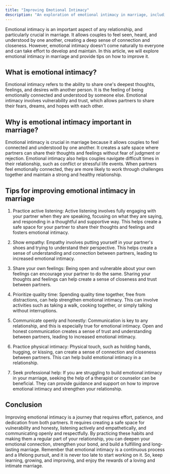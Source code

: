 ```yaml
---
title: "Improving Emotional Intimacy"
description: "An exploration of emotional intimacy in marriage, including tips for improving communication, deepening connection, and fostering intimacy."
---
```

Emotional intimacy is an important aspect of any relationship, and particularly crucial in marriage. It allows couples to feel seen, heard, and understood by one another, creating a deep sense of connection and closeness. However, emotional intimacy doesn't come naturally to everyone and can take effort to develop and maintain. In this article, we will explore emotional intimacy in marriage and provide tips on how to improve it.

## What is emotional intimacy?

Emotional intimacy refers to the ability to share one's deepest thoughts, feelings, and desires with another person. It is the feeling of being emotionally connected and understood by someone else. Emotional intimacy involves vulnerability and trust, which allows partners to share their fears, dreams, and hopes with each other.

## Why is emotional intimacy important in marriage?

Emotional intimacy is crucial in marriage because it allows couples to feel connected and understood by one another. It creates a safe space where partners can share their thoughts and feelings without fear of judgment or rejection. Emotional intimacy also helps couples navigate difficult times in their relationship, such as conflict or stressful life events. When partners feel emotionally connected, they are more likely to work through challenges together and maintain a strong and healthy relationship.

## Tips for improving emotional intimacy in marriage

1.  Practice active listening: Active listening involves fully engaging with your partner when they are speaking, focusing on what they are saying, and responding in a thoughtful and supportive way. This helps create a safe space for your partner to share their thoughts and feelings and fosters emotional intimacy.
    
2.  Show empathy: Empathy involves putting yourself in your partner's shoes and trying to understand their perspective. This helps create a sense of understanding and connection between partners, leading to increased emotional intimacy.
    
3.  Share your own feelings: Being open and vulnerable about your own feelings can encourage your partner to do the same. Sharing your thoughts and feelings can help create a sense of closeness and trust between partners.
    
4.  Prioritize quality time: Spending quality time together, free from distractions, can help strengthen emotional intimacy. This can involve activities such as taking a walk, cooking together, or simply talking without interruptions.
    
5.  Communicate openly and honestly: Communication is key to any relationship, and this is especially true for emotional intimacy. Open and honest communication creates a sense of trust and understanding between partners, leading to increased emotional intimacy.
    
6.  Practice physical intimacy: Physical touch, such as holding hands, hugging, or kissing, can create a sense of connection and closeness between partners. This can help build emotional intimacy in a relationship.
    
7.  Seek professional help: If you are struggling to build emotional intimacy in your marriage, seeking the help of a therapist or counselor can be beneficial. They can provide guidance and support on how to improve emotional intimacy and strengthen your relationship.

## Conclusion

Improving emotional intimacy is a journey that requires effort, patience, and dedication from both partners. It requires creating a safe space for vulnerability and honesty, listening actively and empathetically, and communicating openly and respectfully. By practicing these habits and making them a regular part of your relationship, you can deepen your emotional connection, strengthen your bond, and build a fulfilling and long-lasting marriage. Remember that emotional intimacy is a continuous process and a lifelong pursuit, and it is never too late to start working on it. So, keep learning, growing, and improving, and enjoy the rewards of a loving and intimate marriage.
